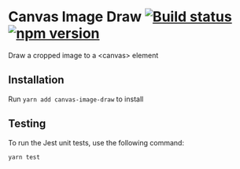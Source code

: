 # Canvas Image Draw [![Build status](https://badge.buildkite.com/39a4cf1487d5d5bff91c31a8f4d31069ad64a08c747308ea2e.svg)](https://buildkite.com/vital/canvas-image-draw) [![npm version](https://badge.fury.io/js/canvas-image-draw.svg)](https://badge.fury.io/js/canvas-image-draw)

Draw a cropped image to a &lt;canvas&gt; element

## Installation

Run `yarn add canvas-image-draw` to install

## Testing

To run the Jest unit tests, use the following command:

    yarn test
